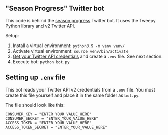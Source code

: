 ## "Season Progress" Twitter bot

This code is behind the [season progress](https://twitter.com/progress_season) Twitter bot. It uses the Tweepy Python 
library and v2 Twitter API.

Setup:

1. Install a virtual environment: `python3.9 -m venv venv/ `
2. Activate virtual environment: `source venv/bin/activate`
3. [Get your Twitter API credentials](https://developer.twitter.com/en/docs/twitter-api/getting-started/getting-access-to-the-twitter-api) and create a `.env` file. See next section.
4. Execute bot: `python bot.py`

## Setting up `.env` file

This bot reads your Twitter API v2 credentials from a `.env` file. You must create this file yourself and place it in the same folder as `bot.py`.


The file should look like this:

```
CONSUMER_KEY = "ENTER_YOUR_VALUE_HERE"
CONSUMER_SECRET = "ENTER_YOUR_VALUE_HERE"
ACCESS_TOKEN = "ENTER_YOUR_VALUE_HERE"
ACCESS_TOKEN_SECRET = "ENTER_YOUR_VALUE_HERE"
```



